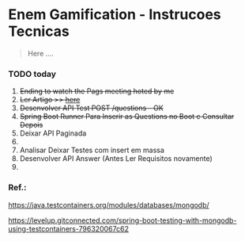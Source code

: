 
# Enem Gamification - Instrucoes Tecnicas

> Here ....

### TODO today

1. ~~Ending to watch the Pags meeting hoted by me~~
2. ~~Ler Artigo >> [here](https://medium.com/livelo/integra%C3%A7%C3%A3o-com-testcontainers-no-springboot-3-1-c1aaeec57615)~~
3. ~~Desenvolver API Test POST /questions - OK~~
4. ~~Spring Boot Runner Para Inserir as Questions no Boot e Consultar Depois~~
5. Deixar API Paginada 
6. 
6. Analisar Deixar Testes com insert em massa
6. Desenvolver API Answer (Antes Ler Requisitos novamente)
4. 

### Ref.:

https://java.testcontainers.org/modules/databases/mongodb/    

https://levelup.gitconnected.com/spring-boot-testing-with-mongodb-using-testcontainers-796320067c62
